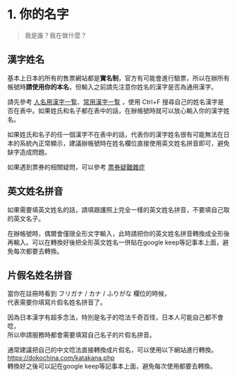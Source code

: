 # 1. 你的名字

> 我是誰？我在做什麼？

## 漢字姓名

基本上日本的所有的售票網站都是**實名制**，官方有可能會進行驗票，所以在辦所有帳號時**請使用你的本名**，但輸入之前請先注意你姓名的漢字是否為通用漢字。  

請先參考 [人名用漢字一覧](https://ja.wikipedia.org/wiki/%E4%BA%BA%E5%90%8D%E7%94%A8%E6%BC%A2%E5%AD%97%E4%B8%80%E8%A6%A7)、[常用漢字一覧](https://ja.wikipedia.org/wiki/%E5%B8%B8%E7%94%A8%E6%BC%A2%E5%AD%97%E4%B8%80%E8%A6%A7) ，使用 Ctrl+F 搜尋自己的姓名漢字是否在表中。如果姓氏和名子都在表中的話，在辦帳號時就可以放心輸入你的漢字姓名。  

如果姓氏和名子的任一個漢字不在表中的話，代表你的漢字姓名很有可能無法在日本的系統內正常顯示，建議辦帳號時在姓名欄位直接使用英文姓名拼音即可，避免缺字造成問題。

如果遇到票券的相關疑問，可以參考 [票券疑難雜症](/wiki/get-ticket)

## 英文姓名拼音

如果需要填英文姓名的話，請填跟護照上完全一樣的英文姓名拼音，不要填自己取的英文名子。  

在辦帳號時，偶爾會僅限全形文字輸入，此時請把你的英文姓名拼音轉換成全形後再輸入。可以在轉換好後把全形英文姓名一併貼在google keep等記事本上面，避免每次都要去轉換。

<!--之後可以寫一個轉換器在這邊-->

## 片假名姓名拼音

當你在註冊時看到 フリガナ / カナ / ふりがな 欄位的時候，  
代表需要你填寫片假名姓名拼音了。  

因為日本漢字有超多念法，特別是名子的唸法千奇百怪，日本人可能自己都不會唸，  
所以申請服務時都會需要填寫自己名子的片假名拼音。  

通常建議把自己的中文唸法直接轉換成片假名，可以使用以下網站進行轉換。  
https://dokochina.com/katakana.php  
轉換好之後可以記在google keep等記事本上面，避免每次使用都要去轉換。  